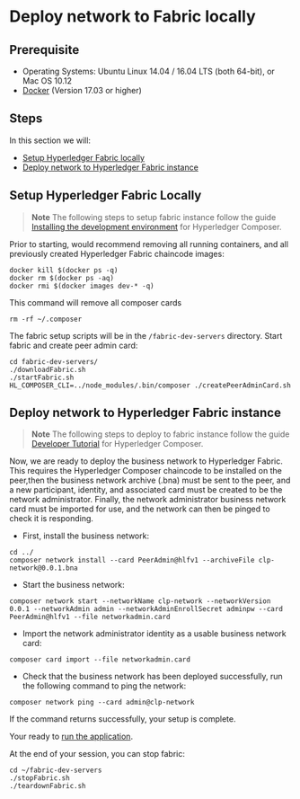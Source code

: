 # Deploy network to Fabric locally

## Prerequisite

-   Operating Systems: Ubuntu Linux 14.04 / 16.04 LTS (both 64-bit), or Mac OS 10.12
-   [Docker](https://www.docker.com/) (Version 17.03 or higher)

## Steps

In this section we will:

-   [Setup Hyperledger Fabric locally](#setup-hyperledger-fabric-locally)
-   [Deploy network to Hyperledger Fabric instance](#deploy-network-to-hyperledger-fabric-instance)

## Setup Hyperledger Fabric Locally

> **Note** The following steps to setup fabric instance follow the guide [Installing the development environment](https://hyperledger.github.io/composer/latest/tutorials/developer-tutorial) for Hyperledger Composer.

Prior to starting, would recommend removing all running containers, and all previously created Hyperledger Fabric chaincode images:

```none
docker kill $(docker ps -q)
docker rm $(docker ps -aq)
docker rmi $(docker images dev-* -q)
```

This command will remove all composer cards

```
rm -rf ~/.composer
```

The fabric setup scripts will be in the `/fabric-dev-servers` directory. Start fabric and create peer admin card:

```
cd fabric-dev-servers/
./downloadFabric.sh
./startFabric.sh
HL_COMPOSER_CLI=../node_modules/.bin/composer ./createPeerAdminCard.sh
```

## Deploy network to Hyperledger Fabric instance

> **Note** The following steps to deploy to fabric instance follow the guide [Developer Tutorial](https://hyperledger.github.io/composer/latest/tutorials/developer-tutorial) for Hyperledger Composer.

Now, we are ready to deploy the business network to Hyperledger Fabric. This requires the Hyperledger Composer chaincode to be installed on the peer,then the business network archive (.bna) must be sent to the peer, and a new participant, identity, and associated card must be created to be the network administrator. Finally, the network administrator business network card must be imported for use, and the network can then be pinged to check it is responding.

-   First, install the business network:

```
cd ../
composer network install --card PeerAdmin@hlfv1 --archiveFile clp-network@0.0.1.bna
```

-   Start the business network:

```
composer network start --networkName clp-network --networkVersion 0.0.1 --networkAdmin admin --networkAdminEnrollSecret adminpw --card PeerAdmin@hlfv1 --file networkadmin.card
```

-   Import the network administrator identity as a usable business network card:

```
composer card import --file networkadmin.card
```

-   Check that the business network has been deployed successfully, run the following command to ping the network:

```
composer network ping --card admin@clp-network
```

If the command returns successfully, your setup is complete.

Your ready to [run the application](../README.md#4-run-application).

At the end of your session, you can stop fabric:

```
cd ~/fabric-dev-servers
./stopFabric.sh
./teardownFabric.sh
```
